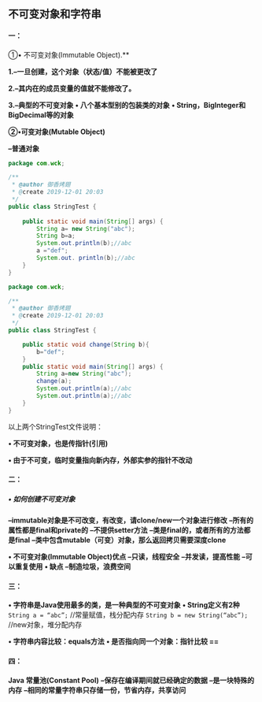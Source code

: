 ## 不可变对象和字符串

#### 一：

①• 不可变对象(Immutable Object).**

**1.–一旦创建，这个对象（状态/值）不能被更改了**

**2.–其内在的成员变量的值就不能修改了。**

**3.–典型的不可变对象**
	**• 八个基本型别的包装类的对象**
	**• String，BigInteger和BigDecimal等的对象**

**②•可变对象(Mutable Object)**

**–普通对象**



```java
package com.wck;

/**
 * @author 御香烤翅
 * @create 2019-12-01 20:03
 */
public class StringTest {
    
    public static void main(String[] args) {
        String a= new String("abc");
        String b=a;
        System.out.println(b);//abc
        a ="def";
        System.out. println(b);//abc
    }
}

```

```java
package com.wck;

/**
 * @author 御香烤翅
 * @create 2019-12-01 20:03
 */
public class StringTest {

    public static void change(String b){
        b="def";
    }
    public static void main(String[] args) {
        String a=new String("abc");
        change(a);
        System.out.println(a);//abc
        System.out.println(a);//abc
    }
}

```

以上两个StringTest文件说明：

**• 不可变对象，也是传指针(引用)**

**• 由于不可变，临时变量指向新内存，外部实参的指针不改动**



#### 二：

##### • 如何创建不可变对象

**–immutable对象是不可改变，有改变，请clone/new一个对象进行修改**
**–所有的属性都是final和private的**
**–不提供setter方法**
**–类是final的，或者所有的方法都是final**
**–类中包含mutable（可变）对象，那么返回拷贝需要深度clone**

**• 不可变对象(Immutable Object)优点**
**–只读，线程安全**
**–并发读，提高性能**
**–可以重复使用**
**• 缺点**
**–制造垃圾，浪费空间**



#### 三：

**• 字符串是Java使用最多的类，是一种典型的不可变对象**
**• String定义有2种**
`String a = “abc”;` //常量赋值，栈分配内存
`String b = new String(“abc”);` //new对象，堆分配内存

**• 字符串内容比较：equals方法**
**• 是否指向同一个对象：指针比较 ==**



#### 四：

**Java 常量池(Constant Pool)**
**–保存在编译期间就已经确定的数据**
**–是一块特殊的内存**
**–相同的常量字符串只存储一份，节省内存，共享访问**




